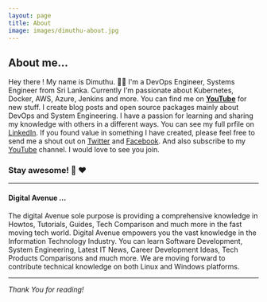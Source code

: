 ```yaml
---
layout: page
title: About
image: images/dimuthu-about.jpg
---
```

## About me...
Hey there ! My name is Dimuthu. 👋🤓
I'm a DevOps Engineer, Systems Engineer from Sri Lanka. Currently I'm passionate about Kubernetes, Docker, AWS, Azure, Jenkins and more. You can find me on **<a href="https://www.youtube.com/channel/UCovlVsoRVItner26ZJPBjmQ" target="_blank">YouTube</a>** for new stuff.
I create blog posts and open source packages mainly about DevOps and System Engineering. I have a passion for learning and sharing my knowledge with others in a different ways. You can see my full prfile on <a href="https://www.linkedin.com/in/dimuthu-daundasekara-2b002271/" target="_blank">LinkedIn</a>. If you found value in something I have created, please feel free to send me a shout out on <a href="https://twitter.com/dimuit86" target="_blank">Twitter</a> and <a href="https://www.facebook.com/dimuit86/" target="_blank">Facebook</a>. And also subscribe to my <a href="https://www.youtube.com/channel/UCovlVsoRVItner26ZJPBjmQ" target="_blank">YouTube</a> channel. I would love to see you join.

### **Stay awesome!** :heartbeat: :heart:
***

#### Digital Avenue ...

The digital Avenue sole purpose is providing a comprehensive knowledge in Howtos, Tutorials, Guides, Tech Comparison and much more in the fast moving tech world. Digital Avenue empowers you the vast knowledge in the Information Technology Industry. You can learn Software Development, System Engineering, Latest IT News, Career Development Ideas, Tech Products Comparisons and much more. We are moving forward to contribute technical knowledge on both Linux and Windows platforms.

***

*Thank You for reading!*

